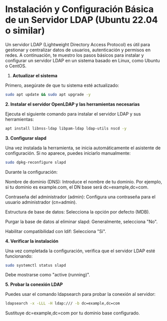 # Instalación y Configuración Básica de un Servidor LDAP (Ubuntu 22.04 o similar)

Un servidor LDAP (Lightweight Directory Access Protocol) es útil para gestionar y centralizar datos de usuarios, autenticación y permisos en redes. A continuación, te muestro los pasos básicos para instalar y configurar un servidor LDAP en un sistema basado en Linux, como Ubuntu o CentOS.

1. **Actualizar el sistema**

Primero, asegúrate de que tu sistema esté actualizado:
~~~bash
sudo apt update && sudo apt upgrade -y
~~~

**2. Instalar el servidor OpenLDAP y las herramientas necesarias**

Ejecuta el siguiente comando para instalar el servidor LDAP y sus herramientas:
~~~bash
apt install libnss-ldap libpam-ldap ldap-utils nscd -y
~~~

**3. Configurar slapd**

Una vez instalada la herramienta, se inicia automáticamente el asistente de configuración. Si no aparece, puedes iniciarlo manualmente:

~~~bash
sudo dpkg-reconfigure slapd
~~~

Durante la configuración:

Nombre de dominio (DNS): Introduce el nombre de tu dominio. Por ejemplo, si tu dominio es example.com, el DN base será dc=example,dc=com.

Contraseña del administrador (admin): Configura una contraseña para el usuario administrador (cn=admin).

Estructura de base de datos: Selecciona la opción por defecto (MDB).

Purgar la base de datos al eliminar slapd: Generalmente, selecciona "No".

Habilitar compatibilidad con ldif: Selecciona "Sí".

**4. Verificar la instalación**

Una vez completada la configuración, verifica que el servidor LDAP esté funcionando:

~~~bash
sudo systemctl status slapd
~~~

Debe mostrarse como "active (running)".

**5. Probar la conexión LDAP**

Puedes usar el comando ldapsearch para probar la conexión al servidor:

~~~bash
ldapsearch -x -LLL -H ldap:/// -b dc=example,dc=com
~~~

Sustituye dc=example,dc=com por tu dominio base configurado.